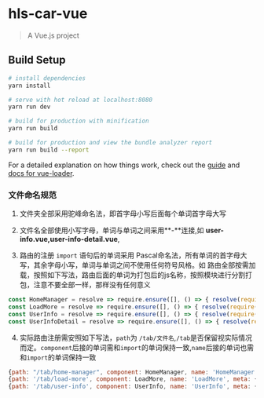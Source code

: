# hls-car-vue

> A Vue.js project

## Build Setup

``` bash
# install dependencies
yarn install

# serve with hot reload at localhost:8080
yarn run dev

# build for production with minification
yarn run build

# build for production and view the bundle analyzer report
yarn run build --report
```

For a detailed explanation on how things work, check out the [guide](http://vuejs-templates.github.io/webpack/) and [docs for vue-loader](http://vuejs.github.io/vue-loader).


### 文件命名规范

1. 文件夹全部采用驼峰命名法，即首字母小写后面每个单词首字母大写

2. 文件名全部使用小写字母，单词与单词之间采用**-**连接,如 **user-info.vue,user-info-detail.vue**,

3. 路由的注册 `import` 语句后的单词采用 Pascal命名法，所有单词的首字母大写，其余字母小写，单词与单词之间不使用任何符号风格。如
  路由全部按需加载，按照如下写法，路由后面的单词为打包后的js名称，按照模块进行分割打包，注意不要全部一样，那样没有任何意义

  ```javascript
  const HomeManager = resolve => require.ensure([], () => { resolve(require('@/pages/homeManager/home-manager')) }, 'home')
  const LoadMore = resolve => require.ensure([], () => { resolve(require('@/pages/loadMore/load-more')) }, 'loadMore')
  const UserInfo = resolve => require.ensure([], () => { resolve(require('@/pages/userInfo/user-info')) }, 'userInfo')
  const UserInfoDetail = resolve => require.ensure([], () => { resolve(require('@/pages/userInfo/user-info-detail')) }, 'userInfo')
  ```

4. 实际路由注册需安照如下写法，`path`为 `/tab/文件名`,`/tab`是否保留视实际情况而定。`component`后接的单词需和`import`的单词保持一致,`name`后接的单词也需和`import`的单词保持一致

  ```javascript
  {path: "/tab/home-manager", component: HomeManager, name: 'HomeManager', meta: {keepAlive: true}},
  {path: '/tab/load-more', component: LoadMore, name: 'LoadMore', meta: {keepAlive: true}},
  {path: '/tab/user-info', component: UserInfo, name: 'UserInfo', meta: {keepAlive: true}},
  ```

